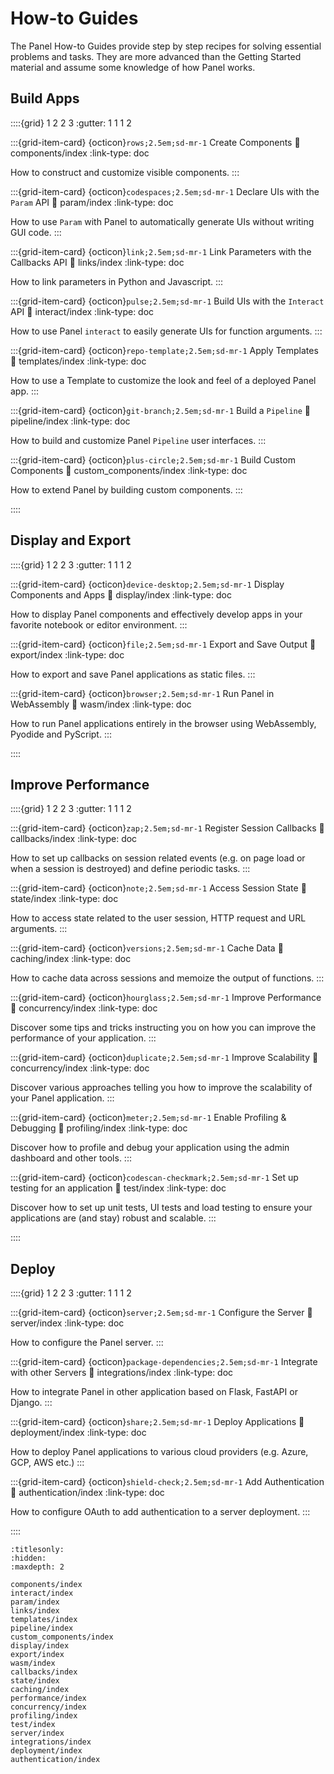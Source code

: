 # How-to Guides

The Panel How-to Guides provide step by step recipes for solving essential problems and tasks. They are more advanced than the Getting Started material and assume some knowledge of how Panel works.

## Build Apps

::::{grid} 1 2 2 3
:gutter: 1 1 1 2

:::{grid-item-card} {octicon}`rows;2.5em;sd-mr-1` Create Components
:link: components/index
:link-type: doc

How to construct and customize visible components.
:::

:::{grid-item-card} {octicon}`codespaces;2.5em;sd-mr-1` Declare UIs with the `Param` API
:link: param/index
:link-type: doc

How to use `Param` with Panel to automatically generate UIs without writing GUI code.
:::

:::{grid-item-card} {octicon}`link;2.5em;sd-mr-1` Link Parameters with the Callbacks API
:link: links/index
:link-type: doc

How to link parameters in Python and Javascript.
:::

:::{grid-item-card} {octicon}`pulse;2.5em;sd-mr-1` Build UIs with the `Interact` API
:link: interact/index
:link-type: doc

How to use Panel `interact` to easily generate UIs for function arguments.
:::

:::{grid-item-card} {octicon}`repo-template;2.5em;sd-mr-1` Apply Templates
:link: templates/index
:link-type: doc

How to use a Template to customize the look and feel of a deployed Panel app.
:::

:::{grid-item-card} {octicon}`git-branch;2.5em;sd-mr-1` Build a `Pipeline`
:link: pipeline/index
:link-type: doc

How to build and customize Panel `Pipeline` user interfaces.
:::

:::{grid-item-card} {octicon}`plus-circle;2.5em;sd-mr-1` Build Custom Components
:link: custom_components/index
:link-type: doc

How to extend Panel by building custom components.
:::

::::


## Display and Export

::::{grid} 1 2 2 3
:gutter: 1 1 1 2

:::{grid-item-card} {octicon}`device-desktop;2.5em;sd-mr-1` Display Components and Apps
:link: display/index
:link-type: doc

How to display Panel components and effectively develop apps in your favorite notebook or editor environment.
:::

:::{grid-item-card} {octicon}`file;2.5em;sd-mr-1` Export and Save Output
:link: export/index
:link-type: doc

How to export and save Panel applications as static files.
:::

:::{grid-item-card} {octicon}`browser;2.5em;sd-mr-1` Run Panel in WebAssembly
:link: wasm/index
:link-type: doc

How to run Panel applications entirely in the browser using WebAssembly, Pyodide and PyScript.
:::

::::


## Improve Performance

::::{grid} 1 2 2 3
:gutter: 1 1 1 2

:::{grid-item-card} {octicon}`zap;2.5em;sd-mr-1` Register Session Callbacks
:link: callbacks/index
:link-type: doc

How to set up callbacks on session related events (e.g. on page load or when a session is destroyed) and define periodic tasks.
:::

:::{grid-item-card} {octicon}`note;2.5em;sd-mr-1` Access Session State
:link: state/index
:link-type: doc

How to access state related to the user session, HTTP request and URL arguments.
:::

:::{grid-item-card} {octicon}`versions;2.5em;sd-mr-1` Cache Data
:link: caching/index
:link-type: doc

How to cache data across sessions and memoize the output of functions.
:::

:::{grid-item-card} {octicon}`hourglass;2.5em;sd-mr-1` Improve Performance
:link: concurrency/index
:link-type: doc

Discover some tips and tricks instructing you on how you can improve the performance of your application.
:::

:::{grid-item-card} {octicon}`duplicate;2.5em;sd-mr-1` Improve Scalability
:link: concurrency/index
:link-type: doc

Discover various approaches telling you how to improve the scalability of your Panel application.
:::

:::{grid-item-card} {octicon}`meter;2.5em;sd-mr-1` Enable Profiling & Debugging
:link: profiling/index
:link-type: doc

Discover how to profile and debug your application using the admin dashboard and other tools.
:::

:::{grid-item-card} {octicon}`codescan-checkmark;2.5em;sd-mr-1` Set up testing for an application
:link: test/index
:link-type: doc

Discover how to set up unit tests, UI tests and load testing to ensure your applications are (and stay) robust and scalable.
:::

::::


## Deploy

::::{grid} 1 2 2 3
:gutter: 1 1 1 2

:::{grid-item-card} {octicon}`server;2.5em;sd-mr-1` Configure the Server
:link: server/index
:link-type: doc

How to configure the Panel server.
:::

:::{grid-item-card} {octicon}`package-dependencies;2.5em;sd-mr-1` Integrate with other Servers
:link: integrations/index
:link-type: doc

How to integrate Panel in other application based on Flask, FastAPI or Django.
:::

:::{grid-item-card} {octicon}`share;2.5em;sd-mr-1` Deploy Applications
:link: deployment/index
:link-type: doc

How to deploy Panel applications to various cloud providers (e.g. Azure, GCP, AWS etc.)
:::

:::{grid-item-card} {octicon}`shield-check;2.5em;sd-mr-1` Add Authentication
:link: authentication/index
:link-type: doc

How to configure OAuth to add authentication to a server deployment.
:::

::::


```{toctree}
:titlesonly:
:hidden:
:maxdepth: 2

components/index
interact/index
param/index
links/index
templates/index
pipeline/index
custom_components/index
display/index
export/index
wasm/index
callbacks/index
state/index
caching/index
performance/index
concurrency/index
profiling/index
test/index
server/index
integrations/index
deployment/index
authentication/index
```
